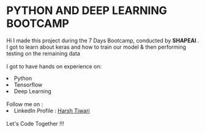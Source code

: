 # PYTHON AND DEEP LEARNING BOOTCAMP
Hi I made this project during the 7 Days Bootcamp, conducted by <b> SHAPEAI
</b>.
I got to learn about keras and how to train our model & then performing testing on the remaining data
<br>
<br>I got to have hands on experience on:
<li>Python
<li>Tensorflow
<li>Deep Learning
<br>
<br>
 Follow me on :
<li>
LinkedIn Profile : <a href=
"https://www.linkedin.com/in/harsh-tiwari-a65406179/">Harsh Tiwari</a>
<br><br>Let's Code Together !!!

